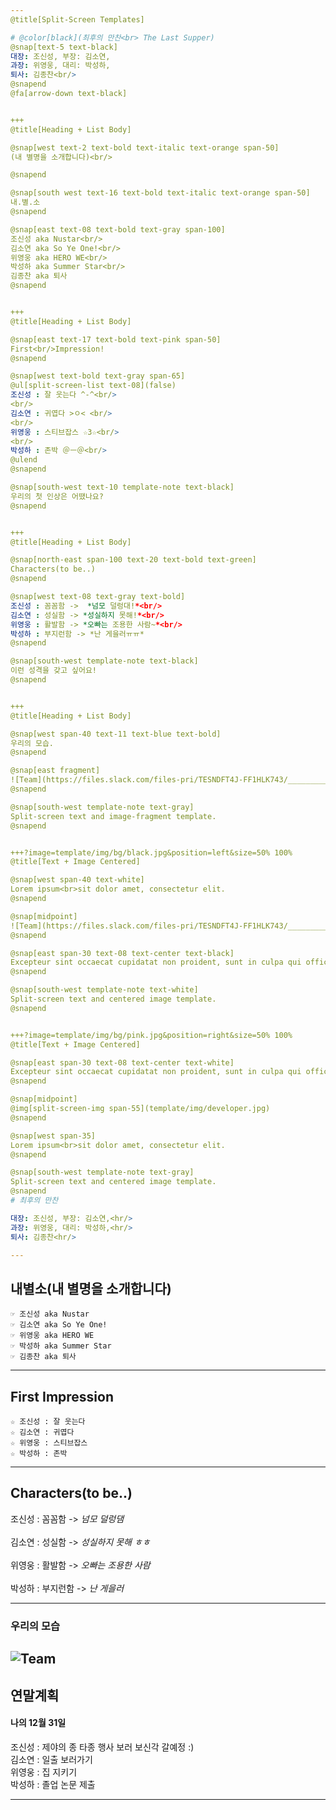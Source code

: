 ```yaml
---
@title[Split-Screen Templates]

# @color[black](최후의 만찬<br> The Last Supper)
@snap[text-5 text-black]
대장: 조신성, 부장: 김소연,  
과장: 위영웅, 대리: 박성하,  
퇴사: 김종찬<br/>  
@snapend
@fa[arrow-down text-black]


+++
@title[Heading + List Body]

@snap[west text-2 text-bold text-italic text-orange span-50]
(내 별명을 소개합니다)<br/>

@snapend

@snap[south west text-16 text-bold text-italic text-orange span-50]
내.별.소
@snapend

@snap[east text-08 text-bold text-gray span-100]
조신성 aka Nustar<br/>  
김소연 aka So Ye One!<br/>  
위영웅 aka HERO WE<br/>  
박성하 aka Summer Star<br/>  
김종찬 aka 퇴사  
@snapend


+++
@title[Heading + List Body]

@snap[east text-17 text-bold text-pink span-50]
First<br/>Impression!
@snapend

@snap[west text-bold text-gray span-65]
@ul[split-screen-list text-08](false)
조신성 : 잘 웃는다 ^-^<br/>
<br/>
김소연 : 귀엽다 >ㅇ< <br/>
<br/>
위영웅 : 스티브잡스 ☆3☆<br/>
<br/>
박성하 : 존박 ＠ㅡ＠<br/>
@ulend
@snapend

@snap[south-west text-10 template-note text-black]
우리의 첫 인상은 어땠나요?
@snapend


+++
@title[Heading + List Body]

@snap[north-east span-100 text-20 text-bold text-green]
Characters(to be..)
@snapend

@snap[west text-08 text-gray text-bold]
조신성 : 꼼꼼함 ->  *넘모 덜렁대!*<br/>  
김소연 : 성실함 -> *성실하지 못해!*<br/>  
위영웅 : 활발함 -> *오빠는 조용한 사람~*<br/>  
박성하 : 부지런함 -> *난 게을러ㅠㅠ* 
@snapend

@snap[south-west template-note text-black]
이런 성격을 갖고 싶어요!
@snapend


+++
@title[Heading + List Body]

@snap[west span-40 text-11 text-blue text-bold]
우리의 모습.
@snapend

@snap[east fragment]
![Team](https://files.slack.com/files-pri/TESNDFT4J-FF1HLK743/_____________.jpg "최후의 만찬")
@snapend

@snap[south-west template-note text-gray]
Split-screen text and image-fragment template.
@snapend


+++?image=template/img/bg/black.jpg&position=left&size=50% 100%
@title[Text + Image Centered]

@snap[west span-40 text-white]
Lorem ipsum<br>sit dolor amet, consectetur elit.
@snapend

@snap[midpoint]
![Team](https://files.slack.com/files-pri/TESNDFT4J-FF1HLK743/_____________.jpg "최후의 만찬")
@snapend

@snap[east span-30 text-08 text-center text-black]
Excepteur sint occaecat cupidatat non proident, sunt in culpa qui officia deserunt mollit anim id est laborum.
@snapend

@snap[south-west template-note text-white]
Split-screen text and centered image template.
@snapend


+++?image=template/img/bg/pink.jpg&position=right&size=50% 100%
@title[Text + Image Centered]

@snap[east span-30 text-08 text-center text-white]
Excepteur sint occaecat cupidatat non proident, sunt in culpa qui officia deserunt mollit anim id est laborum.
@snapend

@snap[midpoint]
@img[split-screen-img span-55](template/img/developer.jpg)
@snapend

@snap[west span-35]
Lorem ipsum<br>sit dolor amet, consectetur elit.
@snapend

@snap[south-west template-note text-gray]
Split-screen text and centered image template.
@snapend
# 최후의 만찬

대장: 조신성, 부장: 김소연,<hr/>
과장: 위영웅, 대리: 박성하,<hr/>
퇴사: 김종찬<hr/>

---
```

## 내별소(내 별명을 소개합니다)
	☞ 조신성 aka Nustar
	☞ 김소연 aka So Ye One!
	☞ 위영웅 aka HERO WE
	☞ 박성하 aka Summer Star
	☞ 김종찬 aka 퇴사


---

## First Impression

	☆ 조신성 : 잘 웃는다
	☆ 김소연 : 귀엽다
	☆ 위영웅 : 스티브잡스
	☆ 박성하 : 존박
	
	
---

## Characters(to be..)
조신성 : 꼼꼼함 ->  *넘모 덜렁댐*<br/>  
김소연 : 성실함 -> *성실하지 못해 ㅎㅎ*<br/>  
위영웅 : 활발함 -> *오빠는 조용한 사람*<br/>  
박성하 : 부지런함 -> *난 게을러*    

---

### 우리의 모습
![Team](https://files.slack.com/files-pri/TESNDFT4J-FF1HLK743/_____________.jpg "최후의 만찬")
---

## 연말계획
#### 나의 12월 31일
조신성 : 제야의 종 
타종 행사 보러 보신각 갈예정 :)<br/>
김소연 : 일출 보러가기 <br/>
위영웅 : 집 지키기 <br/>
박성하 : 졸업 논문 제출 <br/>

---
